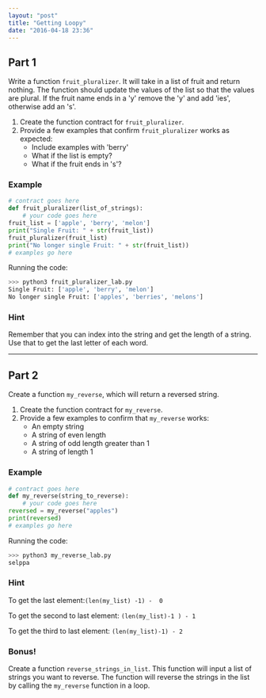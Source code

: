 ```yaml
---
layout: "post"
title: "Getting Loopy"
date: "2016-04-18 23:36"
---
```


## Part 1
Write a function `fruit_pluralizer`. It will take in a list of fruit and return nothing. The function should update the values of the list so that the values are plural. If the fruit name ends in a 'y' remove the 'y' and add 'ies', otherwise add an 's'.

1. Create the function contract for `fruit_pluralizer`.
2. Provide a few examples that confirm `fruit_pluralizer` works as expected:
	* Include examples with 'berry'
	* What if the list is empty?
	* What if the fruit ends in 's'?

### Example

```python
# contract goes here
def fruit_pluralizer(list_of_strings):
	# your code goes here
fruit_list = ['apple', 'berry', 'melon']
print("Single Fruit: " + str(fruit_list))
fruit_pluralizer(fruit_list)
print("No longer single Fruit: " + str(fruit_list))
# examples go here
```

Running the code:

```python
>>> python3 fruit_pluralizer_lab.py
Single Fruit: ['apple', 'berry', 'melon']
No longer single Fruit: ['apples', 'berries', 'melons']

```

### Hint
Remember that you can index into the string and get the length of a string. Use that to get the last letter of each word.

---

## Part 2
Create a function `my_reverse`, which will return a reversed string.

1. Create the function contract for `my_reverse`.
2. Provide a few examples to confirm that `my_reverse` works:
	* An empty string
	* A string of even length
	* A string of odd length greater than 1
	* A string of length 1

### Example

```python
# contract goes here
def my_reverse(string_to_reverse):
	# your code goes here
reversed = my_reverse("apples")
print(reversed)
# examples go here
```

Running the code:

```python
>>> python3 my_reverse_lab.py
selppa
```

### Hint
To get the last element:`(len(my_list) -1) -  0`

To get the second to last element: `(len(my_list)-1 ) - 1`

To get the third to last element: `(len(my_list)-1) - 2`


### Bonus!
Create a function `reverse_strings_in_list`. This function will input a list of strings you want to reverse. The function will reverse the strings in the list by calling the `my_reverse` function in a loop.
